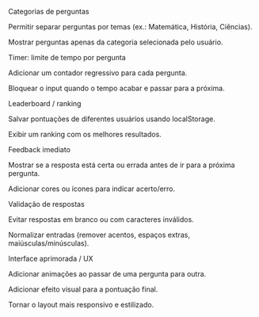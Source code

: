 Categorias de perguntas

Permitir separar perguntas por temas (ex.: Matemática, História, Ciências).

Mostrar perguntas apenas da categoria selecionada pelo usuário.

Timer: limite de tempo por pergunta

Adicionar um contador regressivo para cada pergunta.

Bloquear o input quando o tempo acabar e passar para a próxima.

Leaderboard / ranking

Salvar pontuações de diferentes usuários usando localStorage.

Exibir um ranking com os melhores resultados.

Feedback imediato

Mostrar se a resposta está certa ou errada antes de ir para a próxima pergunta.

Adicionar cores ou ícones para indicar acerto/erro.

Validação de respostas

Evitar respostas em branco ou com caracteres inválidos.

Normalizar entradas (remover acentos, espaços extras, maiúsculas/minúsculas).

Interface aprimorada / UX

Adicionar animações ao passar de uma pergunta para outra.

Adicionar efeito visual para a pontuação final.

Tornar o layout mais responsivo e estilizado.
